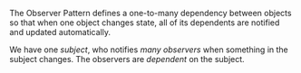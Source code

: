 The Observer Pattern defines a one-to-many dependency between objects so that when one object changes state, all of its dependents are notified and updated automatically.

We have one _subject_, who notifies _many observers_ when something in the subject changes. The observers are _dependent_ on the subject.
